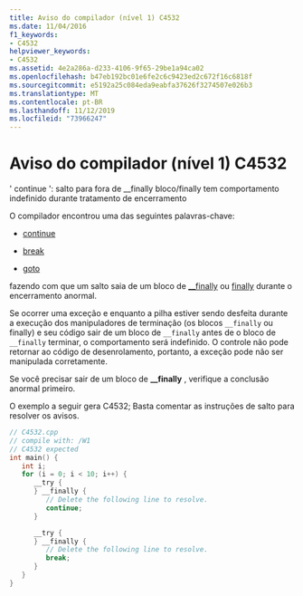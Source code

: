 ```yaml
---
title: Aviso do compilador (nível 1) C4532
ms.date: 11/04/2016
f1_keywords:
- C4532
helpviewer_keywords:
- C4532
ms.assetid: 4e2a286a-d233-4106-9f65-29be1a94ca02
ms.openlocfilehash: b47eb192bc01e6fe2c6c9423ed2c672f16c6818f
ms.sourcegitcommit: e5192a25c084eda9eabfa37626f3274507e026b3
ms.translationtype: MT
ms.contentlocale: pt-BR
ms.lasthandoff: 11/12/2019
ms.locfileid: "73966247"
---
```

# <a name="compiler-warning-level-1-c4532"></a>Aviso do compilador (nível 1) C4532

' continue ': salto para fora de __finally bloco/finally tem comportamento indefinido durante tratamento de encerramento

O compilador encontrou uma das seguintes palavras-chave:

- [continue](../../cpp/continue-statement-cpp.md)

- [break](../../cpp/break-statement-cpp.md)

- [goto](../../cpp/goto-statement-cpp.md)

fazendo com que um salto saia de um bloco de [__finally](../../cpp/try-finally-statement.md) ou [finally](../../dotnet/finally.md) durante o encerramento anormal.

Se ocorrer uma exceção e enquanto a pilha estiver sendo desfeita durante a execução dos manipuladores de terminação (os blocos `__finally` ou finally) e seu código sair de um bloco de `__finally` antes de o bloco de `__finally` terminar, o comportamento será indefinido. O controle não pode retornar ao código de desenrolamento, portanto, a exceção pode não ser manipulada corretamente.

Se você precisar sair de um bloco de **__finally** , verifique a conclusão anormal primeiro.

O exemplo a seguir gera C4532; Basta comentar as instruções de salto para resolver os avisos.

```cpp
// C4532.cpp
// compile with: /W1
// C4532 expected
int main() {
   int i;
   for (i = 0; i < 10; i++) {
      __try {
      } __finally {
         // Delete the following line to resolve.
         continue;
      }

      __try {
      } __finally {
         // Delete the following line to resolve.
         break;
      }
   }
}
```